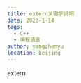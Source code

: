 ```yaml
---
title: extern关键字说明
date: 2023-1-14
tags: 
  - C++
  - 编程语言
author: yangzhenyu
location: beijing  
---
```

extern
